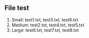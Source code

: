 ## File test
1. Small: test1.txt, test3.txt, test9.txt
2. Medium: test2.txt, test4.txt, test5.txt
3. Large: test6.txt, test7.txt, test8.txt
